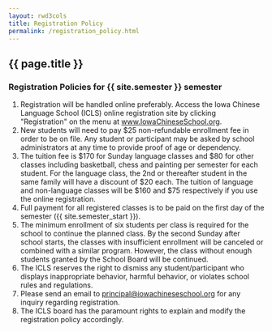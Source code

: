 ```yaml
---
layout: rwd3cols
title: Registration Policy
permalink: /registration_policy.html
---
```

## {{ page.title }}


### Registration Policies for {{ site.semester }} semester


1. Registration will be handled online preferably. Access the Iowa Chinese Language School (ICLS) online registration site by clicking "Registration" on the menu at www.IowaChineseSchool.org.
2. New students will need to pay $25 non-refundable enrollment fee in order to be on file.  Any student or participant may be asked by school administrators at any time to provide proof of age or dependency.
3. The tuition fee is $170 for Sunday language classes and $80 for other classes including basketball, chess and painting per semester for each student.  For the language class, the 2nd or thereafter student in the same family will have a discount of $20 each. The tuition of language and non-language classes will be $160 and $75 respectively if you use the online registration.
4. Full payment for all registered classes is to be paid on the first day of the semester ({{ site.semester_start }}).
5. The minimum enrollment of six students per class is required for the school to continue the planned class. By the second Sunday after school starts, the classes with insufficient enrollment will be canceled or combined with a similar program. However, the class without enough students granted by the School Board will be continued.
6. The ICLS reserves the right to dismiss any student/participant who displays inappropriate behavior, harmful behavior, or violates school rules and regulations.
7. Please send an email to <principal@iowachineseschool.org> for any inquiry regarding registration.
8. The ICLS board has the paramount rights to explain and modify the registration policy accordingly.



